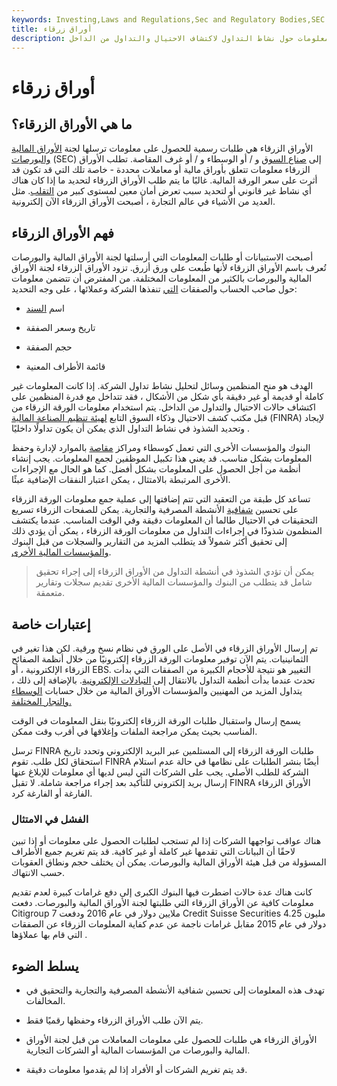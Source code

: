 ```yaml
---
keywords: Investing,Laws and Regulations,Sec and Regulatory Bodies,SEC
title: أوراق زرقاء
description: الأوراق الزرقاء هي طلبات يرسلها المنظمون إلى صانعي السوق والوسطاء للحصول على معلومات حول نشاط التداول لاكتشاف الاحتيال والتداول من الداخل.
---
```


# أوراق زرقاء
## ما هي الأوراق الزرقاء؟

الأوراق الزرقاء هي طلبات رسمية للحصول على معلومات ترسلها لجنة [الأوراق المالية والبورصات](/sec) (SEC) إلى [صناع السوق](/marketmaker) و / أو الوسطاء و / أو غرف المقاصة. تطلب الأوراق الزرقاء معلومات تتعلق بأوراق مالية أو معاملات محددة - خاصة تلك التي قد تكون قد أثرت على سعر الورقة المالية. غالبًا ما يتم طلب الأوراق الزرقاء لتحديد ما إذا كان هناك أي نشاط غير قانوني أو لتحديد سبب تعرض أمان معين لمستوى كبير من [التقلب](/volatility). مثل العديد من الأشياء في عالم التجارة ، أصبحت الأوراق الزرقاء الآن إلكترونية.

## فهم الأوراق الزرقاء

أصبحت الاستبيانات أو طلبات المعلومات التي أرسلتها لجنة الأوراق المالية والبورصات تُعرف باسم الأوراق الزرقاء لأنها طُبعت على ورق أزرق. تزود الأوراق الزرقاء لجنة الأوراق المالية والبورصات بالكثير من المعلومات المختلفة. من المفترض أن تتضمن معلومات حول صاحب الحساب والصفقات [التي](/trade) تنفذها الشركة وعملائها ، على وجه التحديد:

- اسم [السند](/security)

- تاريخ وسعر الصفقة

- حجم الصفقة

- قائمة الأطراف المعنية

الهدف هو منح المنظمين وسائل لتحليل نشاط تداول الشركة. إذا كانت المعلومات غير كاملة أو قديمة أو غير دقيقة بأي شكل من الأشكال ، فقد تتداخل مع قدرة المنظمين على اكتشاف حالات الاحتيال والتداول من الداخل. يتم استخدام معلومات الورقة الزرقاء من قبل مكتب كشف الاحتيال وذكاء السوق التابع [لهيئة تنظيم الصناعة المالية](/finra) (FINRA) لإيجاد وتحديد الشذوذ في نشاط التداول الذي يمكن أن يكون تداولًا داخليًا .

البنوك والمؤسسات الأخرى التي تعمل كوسطاء ومراكز [مقاصة](/clearinghouse) بالموارد لإدارة وحفظ المعلومات بشكل مناسب. قد يعني هذا تكبيل الموظفين لجمع المعلومات. يجب إنشاء أنظمة من أجل الحصول على المعلومات بشكل أفضل. كما هو الحال مع الإجراءات الأخرى المرتبطة بالامتثال ، يمكن اعتبار النفقات الإضافية عبئًا.

تساعد كل طبقة من التعقيد التي تتم إضافتها إلى عملية جمع معلومات الورقة الزرقاء على تحسين [شفافية](/transparency) الأنشطة المصرفية والتجارية. يمكن للصفحات الزرقاء تسريع التحقيقات في الاحتيال طالما أن المعلومات دقيقة وفي الوقت المناسب. عندما يكتشف المنظمون شذوذًا في إجراءات التداول من معلومات الورقة الزرقاء ، يمكن أن يؤدي ذلك إلى تحقيق أكثر شمولاً قد يتطلب المزيد من التقارير والسجلات من قبل البنوك [والمؤسسات المالية الأخرى](/financialinstitution).

> يمكن أن تؤدي الشذوذ في أنشطة التداول من الأوراق الزرقاء إلى إجراء تحقيق شامل قد يتطلب من البنوك والمؤسسات المالية الأخرى تقديم سجلات وتقارير متعمقة.

>

## إعتبارات خاصة

تم إرسال الأوراق الزرقاء في الأصل على الورق في نظام نسخ ورقية. لكن هذا تغير في الثمانينيات. يتم الآن توفير معلومات الورقة الزرقاء إلكترونيًا من خلال أنظمة الصفائح الزرقاء الإلكترونية ، أو EBS. التغيير هو نتيجة للأحجام الكبيرة من الصفقات التي بدأت تحدث عندما بدأت أنظمة التداول بالانتقال إلى [التبادلات الإلكترونية](/exchange). بالإضافة إلى ذلك ، يتداول المزيد من المهنيين والمؤسسات الأوراق المالية من خلال حسابات [الوسطاء والتجار المختلفة.](/broker-dealer)

يسمح إرسال واستقبال طلبات الورقة الزرقاء إلكترونيًا بنقل المعلومات في الوقت المناسب بحيث يمكن مراجعة الملفات وإغلاقها في أقرب وقت ممكن.

ترسل FINRA طلبات الورقة الزرقاء إلى المستلمين عبر البريد الإلكتروني وتحدد تاريخ استحقاق لكل طلب. تقوم FINRA أيضًا بنشر الطلبات على نظامها في حالة عدم استلام الشركة للطلب الأصلي. يجب على الشركات التي ليس لديها أي معلومات للإبلاغ عنها إرسال بريد إلكتروني للتأكيد بعد إجراء مراجعة شاملة. لا تقبل FINRA الأوراق الزرقاء الفارغة أو الفارغة كرد.

### الفشل في الامتثال

هناك عواقب تواجهها الشركات إذا لم تستجب لطلبات الحصول على معلومات أو إذا تبين لاحقًا أن البيانات التي تقدمها غير كاملة أو غير كافية. قد يتم تغريم جميع الأطراف المسؤولة من قبل هيئة الأوراق المالية والبورصات. يمكن أن يختلف حجم ونطاق العقوبات حسب الانتهاك.

كانت هناك عدة حالات اضطرت فيها البنوك الكبرى إلى دفع غرامات كبيرة لعدم تقديم معلومات كافية عن الأوراق الزرقاء التي طلبتها لجنة الأوراق المالية والبورصات. دفعت Citigroup 7 ملايين دولار في عام 2016 ودفعت Credit Suisse Securities 4.25 مليون دولار في عام 2015 مقابل غرامات ناجمة عن عدم كفاية المعلومات الزرقاء عن الصفقات التي قام بها عملاؤها .

## يسلط الضوء

- تهدف هذه المعلومات إلى تحسين شفافية الأنشطة المصرفية والتجارية والتحقيق في المخالفات.

- يتم الآن طلب الأوراق الزرقاء وحفظها رقميًا فقط.

- الأوراق الزرقاء هي طلبات للحصول على معلومات المعاملات من قبل لجنة الأوراق المالية والبورصات من المؤسسات المالية أو الشركات التجارية.

- قد يتم تغريم الشركات أو الأفراد إذا لم يقدموا معلومات دقيقة.

